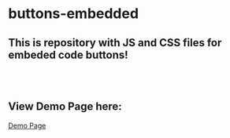 # buttons-embedded
<h2> This is repository with JS and CSS files for embeded code buttons!  </h2>
<br/>
<br/>
<h2> View Demo Page here: </h2>
<a href="https://resurvey.github.io/buttons-embedded/">Demo Page</a>
